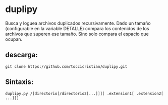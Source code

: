 # duplipy

Busca y loguea archivos duplicados recursivamente. Dado un tamaño (configurable en la variable DETALLE) compara los contenidos de los archivos que superen ese tamaño. Sino solo compara el espacio que ocupan.


## descarga:
`git clone https://github.com/toccicristian/duplipy.git`

## Sintaxis:

`duplipy.py /[directorio[/directorio2[...]]][ .extension1[ .extension2[ ...]]]`
